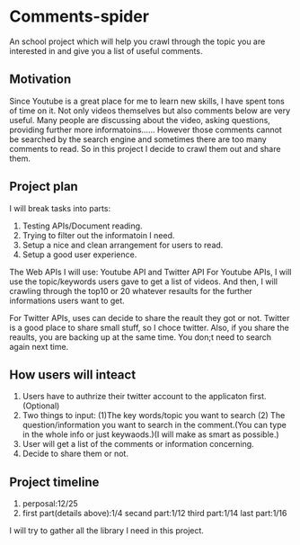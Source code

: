 # Comments-spider
An school project which will help you crawl through the topic you are interested in and give you  a list of useful comments.

## Motivation
Since Youtube is a great place for me to learn new skills, I have spent tons of time on it. Not only videos themselves but also comments below are very useful. Many people are discussing about the video, asking questions, providing further more informatoins...... However those comments cannot be searched by the search engine and sometimes there are too many comments to read. So in this project I decide to crawl them out and share them.

## Project plan
I will break tasks into parts:
1. Testing APIs/Document reading.
2. Trying to filter out the informatoin I need.
3. Setup a nice and clean arrangement for users to read.
4. Setup a good user experience.

The Web APIs I will use: Youtube API and Twitter API
For Youtube APIs, I will use the topic/keywords users gave to get a list of videos. And then, I will crawling through the top10 or 20 whatever resaults for the further informations users want to get.

For Twitter APIs, uses can decide to share the reault they got or not. Twitter is a good place to share small stuff, so I choce twitter. Also, if you share the reaults, you are backing up at the same time. You don;t need to search again next time.

## How users will inteact
1. Users have to authrize their twitter account to the applicaton first.(Optional)
2. Two things to input:
(1)The key words/topic you want to search
(2) The question/information you want to search in the comment.(You can type in the whole info or just keywaods.)(I will make as smart as possible.)
3. User will get a list of the comments or information  concerning.
4. Decide to share them or not.

## Project timeline
1. perposal:12/25
2. first part(details above):1/4
secand part:1/12
third part:1/14
last part:1/16

I will try to gather all the library I need in this project.